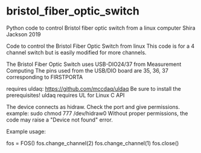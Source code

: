 # bristol_fiber_optic_switch
Python code to control Bristol fiber optic switch from a linux computer
Shira Jackson 2019

Code to control the Bristol Fiber Optic Switch from linux
This code is for a 4 channel switch but is easily modified for more channels. 

The Bristol Fiber Optic Switch uses USB-DIO24/37 from Measurement Computing
The pins used from the USB/DIO board are 35, 36, 37 corresponding to FIRSTPORTA

requires uldaq: https://github.com/mccdaq/uldaq
Be sure to install the prerequisites! uldaq requires UL for Linux C API

The device connects as hidraw. Check the port and give permissions.
example: sudo chmod 777 /dev/hidraw0
Without proper permissions, the code may raise a "Device not found" error.

Example usage:

fos = FOS()
fos.change_channel(2)
fos.change_channel(1)
fos.close()
